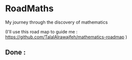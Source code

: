 # RoadMaths
My journey through the discovery of mathematics 

(I'll use this road map to guide me : https://github.com/TalalAlrawajfeh/mathematics-roadmap )

Done :
- 